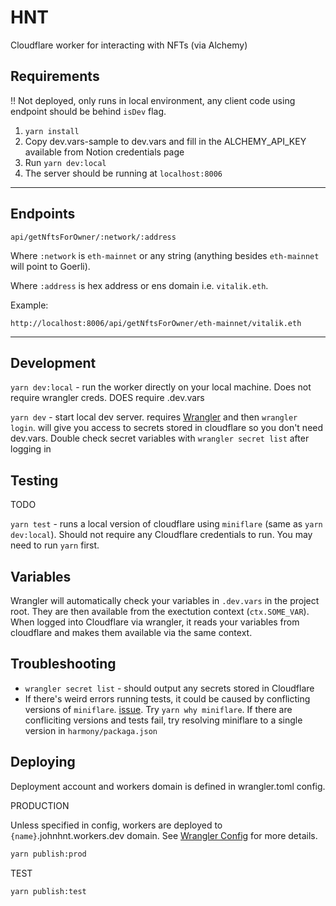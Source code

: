 # HNT

Cloudflare worker for interacting with NFTs (via Alchemy)

## Requirements

!! Not deployed, only runs in local environment, any client code using endpoint should be behind `isDev` flag.

1. `yarn install`
2. Copy dev.vars-sample to dev.vars and fill in the ALCHEMY_API_KEY available from Notion credentials page
3. Run `yarn dev:local`
4. The server should be running at `localhost:8006`

---

## Endpoints

`api/getNftsForOwner/:network/:address`

Where `:network` is `eth-mainnet` or any string (anything besides `eth-mainnet` will point to Goerli).

Where `:address` is hex address or ens domain i.e. `vitalik.eth`.

Example:

```
http://localhost:8006/api/getNftsForOwner/eth-mainnet/vitalik.eth
```

---

## Development

`yarn dev:local` - run the worker directly on your local machine. Does not require wrangler creds. DOES require .dev.vars

`yarn dev` - start local dev server. requires [Wrangler](https://github.com/cloudflare/wrangler) and then `wrangler login`. will give you access to secrets stored in cloudflare so you don't need dev.vars. Double check secret variables with `wrangler secret list` after logging in

## Testing

TODO

`yarn test` - runs a local version of cloudflare using `miniflare` (same as `yarn dev:local`). Should not require any Cloudflare credentials to run. You may need to run `yarn` first.

## Variables

Wrangler will automatically check your variables in `.dev.vars` in the project root. They are then available from the exectution context (`ctx.SOME_VAR`). When logged into Cloudflare via wrangler, it reads your variables from cloudflare and makes them available via the same context.

## Troubleshooting

- `wrangler secret list` - should output any secrets stored in Cloudflare
- If there's weird errors running tests, it could be caused by conflicting versions of `miniflare`. [issue](https://github.com/cloudflare/miniflare/issues/239#issuecomment-1092999752). Try `yarn why miniflare`. If there are confliciting versions and tests fail, try resolving miniflare to a single version in `harmony/packaga.json`

## Deploying

Deployment account and workers domain is defined in wrangler.toml config.

PRODUCTION

Unless specified in config, workers are deployed to `{name}`.johnhnt.workers.dev domain. See [Wrangler Config](https://developers.cloudflare.com/workers/wrangler/configuration/) for more details.

```bash
yarn publish:prod
```

TEST

```
yarn publish:test
```